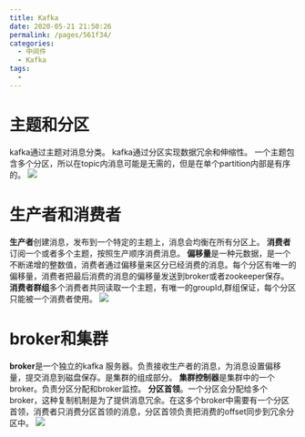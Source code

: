 ```yaml
---
title: Kafka
date: 2020-05-21 21:50:26
permalink: /pages/561f34/
categories:
  - 中间件
  - Kafka
tags:
  - 
---
```

# 主题和分区
kafka通过主题对消息分类。
kafka通过分区实现数据冗余和伸缩性。
一个主题包含多个分区，所以在topic内消息可能是无需的，但是在单个partition内部是有序的。
![](https://imgconvert.csdnimg.cn/aHR0cHM6Ly90dmExLnNpbmFpbWcuY24vbGFyZ2UvMDA2dE5iUndseTFnOWwxaXh0cXJ3ajMweXEwYnN0aTkuanBn?x-oss-process=image/format,png)
# 生产者和消费者
**生产者**创建消息，发布到一个特定的主题上，消息会均衡在所有分区上。
**消费者**订阅一个或者多个主题，按照生产顺序消费消息。
**偏移量**是一种元数据，是一个不断递增的整数值，消费者通过偏移量来区分已经消费的消息。每个分区有唯一的偏移量，消费者把最后消费的消息的偏移量发送到broker或者zookeeper保存。
**消费者群组**多个消费者共同读取一个主题，有唯一的groupId,群组保证，每个分区只能被一个消费者使用。
![](https://imgconvert.csdnimg.cn/aHR0cHM6Ly90dmExLnNpbmFpbWcuY24vbGFyZ2UvMDA2dE5iUndseTFnOWwxc2swejBqajMwejIwZXdhbzkuanBn?x-oss-process=image/format,png)
# broker和集群
**broker**是一个独立的kafka 服务器。负责接收生产者的消息，为消息设置偏移量，提交消息到磁盘保存。是集群的组成部分。
**集群控制器**是集群中的一个broker。负责分区分配和broker监控。
**分区首领**。一个分区会分配给多个broker，这种复制机制是为了提供消息冗余。在这多个broker中需要有一个分区首领，消费者只消费分区首领的消息，分区首领负责把消费的offset同步到冗余分区中。
![](https://imgconvert.csdnimg.cn/aHR0cHM6Ly90dmExLnNpbmFpbWcuY24vbGFyZ2UvMDA2dE5iUndseTFnOWwxejE3bDVpajMwemMwamM3aGIuanBn?x-oss-process=image/format,png)